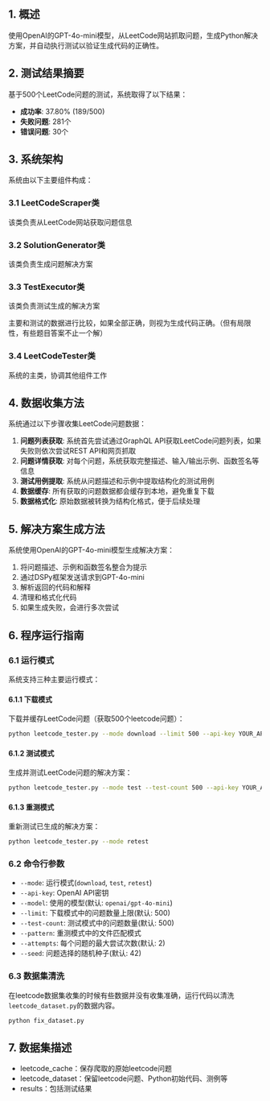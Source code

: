 ## 1. 概述

使用OpenAI的GPT-4o-mini模型，从LeetCode网站抓取问题，生成Python解决方案，并自动执行测试以验证生成代码的正确性。

## 2. 测试结果摘要

基于500个LeetCode问题的测试，系统取得了以下结果：

- **成功率**: 37.80% (189/500)
- **失败问题**: 281个
- **错误问题**: 30个

## 3. 系统架构

系统由以下主要组件构成：

### 3.1 LeetCodeScraper类

该类负责从LeetCode网站获取问题信息

### 3.2 SolutionGenerator类

该类负责生成问题解决方案

### 3.3 TestExecutor类

该类负责测试生成的解决方案

主要和测试的数据进行比较，如果全部正确，则视为生成代码正确。（但有局限性，有些题目答案不止一个解）

### 3.4 LeetCodeTester类

系统的主类，协调其他组件工作

## 4. 数据收集方法

系统通过以下步骤收集LeetCode问题数据：

1. **问题列表获取**: 系统首先尝试通过GraphQL API获取LeetCode问题列表，如果失败则依次尝试REST API和网页抓取
2. **问题详情获取**: 对每个问题，系统获取完整描述、输入/输出示例、函数签名等信息
3. **测试用例提取**: 系统从问题描述和示例中提取结构化的测试用例
4. **数据缓存**: 所有获取的问题数据都会缓存到本地，避免重复下载
5. **数据格式化**: 原始数据被转换为结构化格式，便于后续处理

## 5. 解决方案生成方法

系统使用OpenAI的GPT-4o-mini模型生成解决方案：

1. 将问题描述、示例和函数签名整合为提示
2. 通过DSPy框架发送请求到GPT-4o-mini
3. 解析返回的代码和解释
4. 清理和格式化代码
5. 如果生成失败，会进行多次尝试

## 6. 程序运行指南

### 6.1 运行模式

系统支持三种主要运行模式：

#### 6.1.1 下载模式

下载并缓存LeetCode问题（获取500个leetcode问题）：

```bash
python leetcode_tester.py --mode download --limit 500 --api-key YOUR_API_KEY
```

#### 6.1.2 测试模式

生成并测试LeetCode问题的解决方案：

```bash
python leetcode_tester.py --mode test --test-count 500 --api-key YOUR_API_KEY
```

#### 6.1.3 重测模式

重新测试已生成的解决方案：

```bash
python leetcode_tester.py --mode retest
```

### 6.2 命令行参数

- `--mode`: 运行模式(`download`, `test`, `retest`)
- `--api-key`: OpenAI API密钥
- `--model`: 使用的模型(默认: `openai/gpt-4o-mini`)
- `--limit`: 下载模式中的问题数量上限(默认: 500)
- `--test-count`: 测试模式中的问题数量(默认: 500)
- `--pattern`: 重测模式中的文件匹配模式
- `--attempts`: 每个问题的最大尝试次数(默认: 2)
- `--seed`: 问题选择的随机种子(默认: 42)

### 6.3 数据集清洗

在leetcode数据集收集的时候有些数据并没有收集准确，运行代码以清洗`leetcode_dataset.py`的数据内容。

```bash
python fix_dataset.py
```

## 7. 数据集描述

- leetcode_cache：保存爬取的原始leetcode问题
- leetcode_dataset：保留leetcode问题、Python初始代码、测例等
- results：包括测试结果
